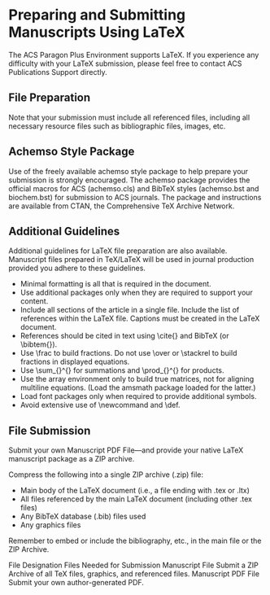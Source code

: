 Preparing and Submitting Manuscripts Using LaTeX
================================================

The ACS Paragon Plus Environment supports LaTeX. If you experience any difficulty with your LaTeX submission, please feel free to contact ACS Publications Support directly.

File Preparation
----------------
Note that your submission must include all referenced files, including all necessary resource files such as bibliographic files, images, etc.

Achemso Style Package
---------------------
Use of the freely available achemso style package to help prepare your submission is strongly encouraged. The achemso package provides the official macros for ACS (achemso.cls) and BibTeX styles (achemso.bst and biochem.bst) for submission to ACS journals. The package and instructions are available from CTAN, the Comprehensive TeX Archive Network.

Additional Guidelines
---------------------
Additional guidelines for LaTeX file preparation are also available.
Manuscript files prepared in TeX/LaTeX will be used in journal production provided you adhere to these guidelines.
* Minimal formatting is all that is required in the document.
* Use additional packages only when they are required to support your content.
* Include all sections of the article in a single file. Include the list of references within the LaTeX file. Captions must be created in the LaTeX document.
* References should be cited in text using \cite{} and BibTeX (or \bibtem{}).
* Use \frac to build fractions. Do not use \over or \stackrel to build fractions in displayed equations.
* Use \sum_{}^{} for summations and \prod_{}^{} for products.
* Use the array environment only to build true matrices, not for aligning multiline equations. (Load the amsmath package loaded for the latter.)
* Load font packages only when required to provide additional symbols.
* Avoid extensive use of \newcommand and \def.

File Submission
---------------
Submit your own Manuscript PDF File—and provide your native LaTeX manuscript package as a ZIP archive.

Compress the following into a single ZIP archive (.zip) file:
* Main body of the LaTeX document (i.e., a file ending with .tex or .ltx)
* All files referenced by the main LaTeX document (including other .tex files)
* Any BibTeX database (.bib) files used
* Any graphics files

Remember to embed or include the bibliography, etc., in the main file or the ZIP Archive.

File Designation	Files Needed for Submission
Manuscript File	Submit a ZIP Archive of all TeX files, graphics, and referenced files.
Manuscript PDF File	Submit your own author-generated PDF.